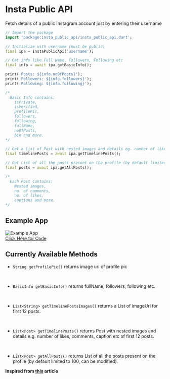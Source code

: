 # Insta Public API

Fetch details of a public Instagram account just by entering their username
```dart
// Import the package
import 'package:insta_public_api/insta_public_api.dart';

// Initialize with username (must be public)
final ipa = InstaPublicApi('username');

// Get info like Full Name, Followers, Following etc
final info = await ipa.getBasicInfo();

print('Posts: ${info.noOfPosts}');
print('Followers: ${info.followers}');
print('Following: ${info.following}');

/*
  Basic Info contains:
    isPrivate,
    isVerified,
    profilePic,
    followers,
    following,
    fullName,
    noOfPosts,
    bio and more.
*/

// Get a List of Post with nested images and details eg. number of likes, comments, caption etc for first 12 posts.
final timelinePosts = await ipa.getTimelinePosts();

// Get List of all the posts present on the profile (by default limited to 100, can be modified)
final posts = await ipa.getAllPosts();

/*
  Each Post Contains:
    Nested images,
    no. of comments,
    no. of likes,
    captions and more.
*/
```
## Example App
![Example App](https://github.com/madhavtripathi05/insta_public_api/blob/master/screenshots/ss2.jpg)
<br>
[Click Here for Code](https://github.com/madhavtripathi05/insta_public_api/tree/master/example/lib/main.dart)

## Currently Available Methods
- `String getProfilePic()` returns image url of profile pic
</br>

- `BasicInfo getBasicInfo()` returns fullName, followers, following etc.
</br>

- `List<String> getTimelinePostsImages()` returns a List of imageUrl for first 12 posts.
</br>

-  `List<Post> getTimelinePosts()` returns Post with nested images and details e.g. number of likes, comments, caption etc of first 12 posts.
</br>


-  `List<Post> getAllPosts()` returns List of all the posts present on the profile (by default limited to 100, can be modified).

**Inspired from [this](https://medium.com/@vasu.pal/crawl-instagram-profiles-and-posts-the-most-efficient-way-possible-without-fb-graph-api-7ea270b11e74) article**

